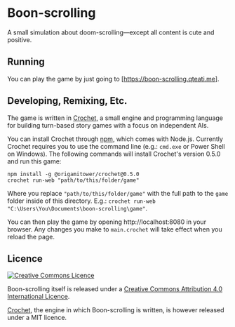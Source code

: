 # Boon-scrolling

A small simulation about doom-scrolling—except all content is cute and positive.

## Running

You can play the game by just going to [https://boon-scrolling.qteati.me].

## Developing, Remixing, Etc.

The game is written in [Crochet][], a small engine and programming language
for building turn-based story games with a focus on independent AIs.

You can install Crochet through [npm](https://nodejs.org/en/), which comes with
Node.js. Currently Crochet requires you to use the command line
(e.g.: `cmd.exe` or Power Shell on Windows). The following commands will install
Crochet's version 0.5.0 and run this game:

```shell
npm install -g @origamitower/crochet@0.5.0
crochet run-web "path/to/this/folder/game"
```

Where you replace `"path/to/this/folder/game"` with the full path to the `game`
folder inside of this directory.
E.g.: `crochet run-web "C:\Users\You\Documents\boon-scrolling\game"`.

You can then play the game by opening http://localhost:8080 in your browser.
Any changes you make to `main.crochet` will take effect when you reload the
page.

## Licence


<a rel="license" href="http://creativecommons.org/licenses/by/4.0/">
<img alt="Creative Commons Licence" style="border-width:0" src="https://i.creativecommons.org/l/by/4.0/88x31.png" /></a>

Boon-scrolling itself is released under a
<a rel="license" href="http://creativecommons.org/licenses/by/4.0/">Creative Commons Attribution 4.0 International Licence</a>.

[Crochet][], the engine in which
Boon-scrolling is written, is however released under a MIT licence.

[Crochet]: https://github.com/qteatime/crochet